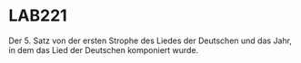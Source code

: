 # LAB221
Der 5. Satz von der ersten Strophe des Liedes der Deutschen und das Jahr, in dem das Lied der Deutschen komponiert wurde.
